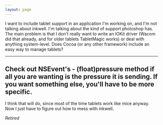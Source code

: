 ```yaml
---
layout: page
---
```


I want to include tablet support in an application I'm working on, and I'm not talking about inkwell. I'm talking about the kind of support photoshop has. The main problem is that I don't really want to write an IOKit driver (Wacom did that already, and for older tablets TabletMagic works) or deal with anything system-level. Does Cocoa (or any other framework) include an easy way to manage tablets?

----
Check out NSEvent's - (float)pressure method if all you are wanting is the pressure it is sending.  If you want something else, you'll have to be more specific.
----
I think that will do, since most of the time tablets work like mice anyway. Now I just have to figure out how to mess 
with inkwell.

*Retired*
